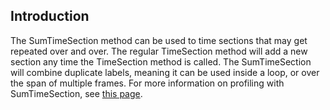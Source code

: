 ## Introduction

The SumTimeSection method can be used to time sections that may get repeated over and over. The regular TimeSection method will add a new section any time the TimeSection method is called. The SumTimeSection will combine duplicate labels, meaning it can be used inside a loop, or over the span of multiple frames. For more information on profiling with SumTimeSection, see [this page](/frb/docs/index.php?title=FlatRedBall.TimeManager:Profiling#SumTimeSection "FlatRedBall.TimeManager:Profiling").

